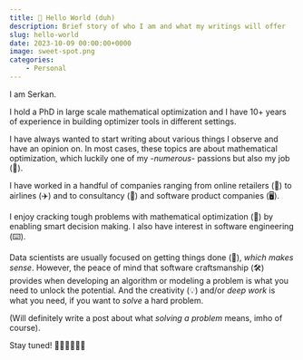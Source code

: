 ```yaml
---
title: 👋 Hello World (duh)
description: Brief story of who I am and what my writings will offer
slug: hello-world
date: 2023-10-09 00:00:00+0000
image: sweet-spot.png
categories:
    - Personal
---
```


I am Serkan. 

I hold a PhD in large scale mathematical optimization and I have 10+ years of experience in building optimizer tools in different settings. 

I have always wanted to start writing about various things I observe and have an opinion on.
In most cases, these topics are about mathematical optimization, which luckily one of my  -_numerous_- passions but also my job (🤑).

I have worked in a handful of companies ranging from online retailers (💈) to airlines (✈️) and
to consultancy (👔) and software product companies (🖥️). 

I enjoy cracking tough problems
with mathematical optimization (🧮) by enabling smart decision making.
I also have interest in software engineering (⌨️). 

Data scientists are usually focused
on getting things done (🎯), _which makes sense_. However, the peace of mind that software craftsmanship (🛠️) 
provides when developing an algorithm or modeling a problem is what you need
to unlock the potential. And the creativity (💡) and/or _deep work_ is what you need, if you want to _solve_ a hard problem. 

(Will definitely write a post about what _solving a problem_ means, imho of course).

Stay tuned! 🧑🏻‍💻🏃🏻‍♂️
